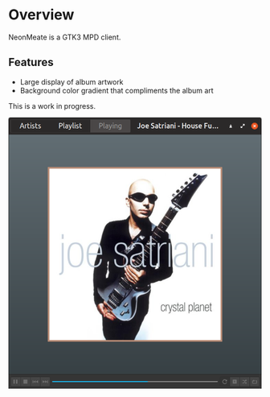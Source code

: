 # Overview #
NeonMeate is a GTK3 MPD client.

## Features ##
 * Large display of album artwork
 * Background color gradient that compliments the album art

This is a work in progress. 

![Screenshot](https://github.com/jnj/NeonMeate/blob/master/neonmeate.png)
